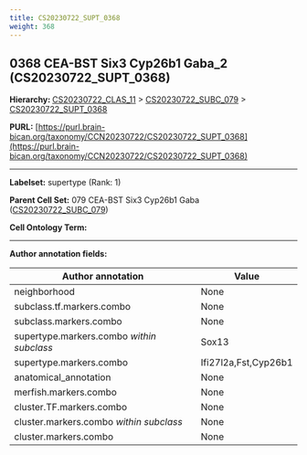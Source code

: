 ```yaml
---
title: CS20230722_SUPT_0368
weight: 368
---
```

## 0368 CEA-BST Six3 Cyp26b1 Gaba_2 (CS20230722_SUPT_0368)
<b>Hierarchy: </b>
[CS20230722_CLAS_11](../CS20230722_CLAS_11) >
[CS20230722_SUBC_079](../CS20230722_SUBC_079) >
[CS20230722_SUPT_0368](../CS20230722_SUPT_0368)

**PURL:** [https://purl.brain-bican.org/taxonomy/CCN20230722/CS20230722_SUPT_0368](https://purl.brain-bican.org/taxonomy/CCN20230722/CS20230722_SUPT_0368)

---


**Labelset:** supertype (Rank: 1)

**Parent Cell Set:** 079 CEA-BST Six3 Cyp26b1 Gaba ([CS20230722_SUBC_079](../CS20230722_SUBC_079))



**Cell Ontology Term:** 

[MARKER GENES.]: #


---

[TRANSFERRED ANNOTATIONS.]: #


[AUTHOR ANNOTATION FIELDS.]: #


**Author annotation fields:**

| Author annotation | Value |
|-------------------|-------|
|neighborhood|None|
|subclass.tf.markers.combo|None|
|subclass.markers.combo|None|
|supertype.markers.combo _within subclass_|Sox13|
|supertype.markers.combo|Ifi27l2a,Fst,Cyp26b1|
|anatomical_annotation|None|
|merfish.markers.combo|None|
|cluster.TF.markers.combo|None|
|cluster.markers.combo _within subclass_|None|
|cluster.markers.combo|None|
